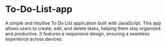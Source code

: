 # To-Do-List-app
A simple and intuitive To Do List application built with JavaScript. This app allows users to create, edit, and delete tasks, helping them stay organized and productive. It features a responsive design, ensuring a seamless experience across devices.
